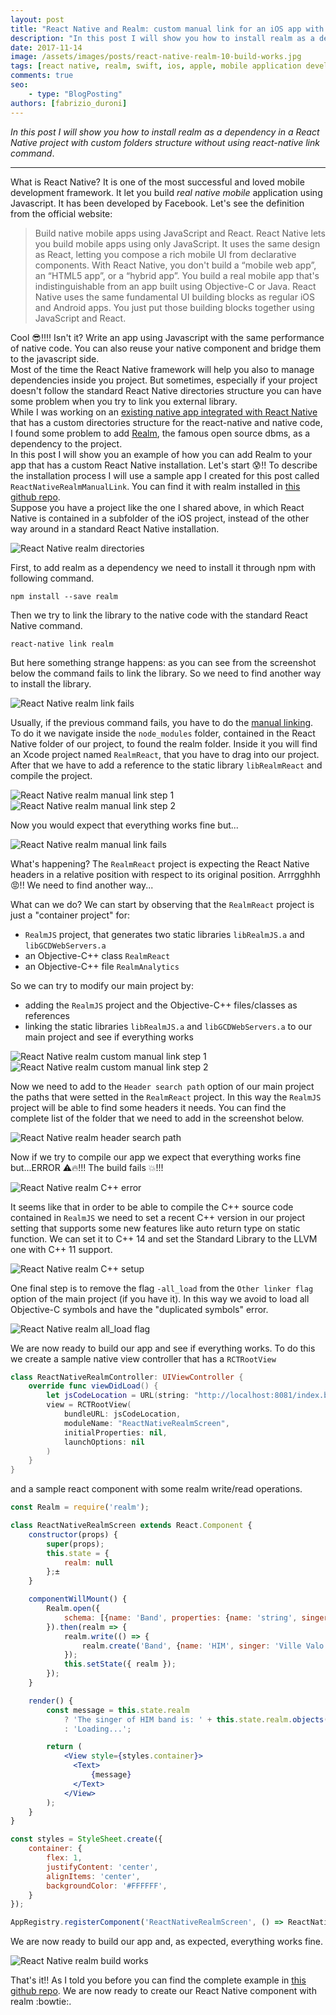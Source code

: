 ```yaml
---
layout: post
title: "React Native and Realm: custom manual link for an iOS app with custom directory structure"
description: "In this post I will show you how to install realm as a dependency in a React Native project with custom folders structure without using react-native link command."
date: 2017-11-14
image: /assets/images/posts/react-native-realm-10-build-works.jpg
tags: [react native, realm, swift, ios, apple, mobile application development, javascript]
comments: true
seo:
    - type: "BlogPosting"
authors: [fabrizio_duroni]    
---
```


*In this post I will show you how to install realm as a dependency in a React Native project with custom folders structure 
without using react-native link command*.

---

What is React Native? It is one of the most successful and loved mobile development framework. It let you build *real native 
mobile* application using Javascript. It has been developed by Facebook. Let's see the definition from the official 
website: 

>Build native mobile apps using JavaScript and React. React Native lets you build mobile apps using only JavaScript. 
 It uses the same design as React, letting you compose a rich mobile UI from declarative components. With React Native, 
 you don't build a “mobile web app”, an “HTML5 app”, or a “hybrid app”. You build a real mobile app that's indistinguishable 
 from an app built using Objective-C or Java. React Native uses the same fundamental UI building blocks as regular 
 iOS and Android apps. You just put those building blocks together using JavaScript and React.

Cool :sunglasses:!!!! Isn't it? Write an app using Javascript with the same performance of native code. You can also 
reuse your native component and bridge them to the javascript side.  
Most of the time the React Native framework will help you also to manage dependencies inside you project. But sometimes, especially 
if your project doesn't follow the standard React Native directories structure you can have some problem when you try 
to link you external library.  
While I was working on an [existing native app integrated with React Native](https://facebook.github.io/react-native/docs/integration-with-existing-apps.html 'existing native app integrated with React Native') that 
has a custom directories structure for the react-native and native code, I found some problem to add [Realm](https://realm.io 'https://realm.io'), the famous open source dbms, as a dependency to the project.  
In this post I will show you an example of how you can add Realm to your app that has a custom React Native 
installation. Let's start :cold_sweat:!!
To describe the installation process I will use a sample app I created for this post called `ReactNativeRealmManualLink`. You can find 
it with realm installed in [this github repo](https://github.com/chicio/React-Native-Realm-Manual-Link 'React Native realm manual link').   
Suppose you have a project like the one I shared above, in which React Native is contained in a subfolder of the iOS 
project, instead of the other way around in a standard React Native installation. 

![React Native realm directories](/assets/images/posts/react-native-realm-1-directories.jpg "React Native realm directories")

First, to add realm as a dependency we need to install it through npm with following command.

```shell
npm install --save realm
``` 

Then we try to link the library to the native code with the standard React Native command.

```shell
react-native link realm
```

But here something strange happens: as you can see from the screenshot below the command fails to link the library. 
So we need to find another way to install the library.

![React Native realm link fails](/assets/images/posts/react-native-realm-2-link-fails.jpg "React Native realm directories")

Usually, if the previous command fails, you have to do the [manual linking](https://facebook.github.io/react-native/docs/linking-libraries-ios.html "manual linking"). 
To do it we navigate inside the `node_modules` folder, contained in the React Native folder of our project, to found the realm folder. 
Inside it you will find an Xcode project named `RealmReact`, that you have to drag into our project. After that we 
have to add a reference to 
the static library `libRealmReact` and compile the project.

![React Native realm manual link step 1](/assets/images/posts/react-native-realm-3-manual-link-step-1.jpg "React Native realm manual link")
![React Native realm manual link step 2](/assets/images/posts/react-native-realm-3-manual-link-step-2.jpg "React Native realm manual link")

Now you would expect that everything works fine but...

![React Native realm manual link fails](/assets/images/posts/react-native-realm-4-manual-link-fails.jpg "React Native realm manual link fails")

What's happening? The `RealmReact` project is expecting the React Native headers in a relative position with respect 
to its original position. Arrrgghhh :rage:!! We need to find another way...  

What can we do? We can start by observing that the `RealmReact` project is just a "container project" for:
 * `RealmJS` project, that  generates two static libraries `libRealmJS.a` and `libGCDWebServers.a`
 * an Objective-C++ class `RealmReact`
 * an Objective-C++ file `RealmAnalytics`  
 
So we can try to modify our main project by:
 * adding the `RealmJS` project and the Objective-C++ files/classes as references
 * linking the static libraries `libRealmJS.a` and `libGCDWebServers.a` to our main project and see if everything works

![React Native realm custom manual link step 1](/assets/images/posts/react-native-realm-5-custom-manual-link-step-1.jpg "React Native realm custom manual link step 1")
![React Native realm custom manual link step 2](/assets/images/posts/react-native-realm-5-custom-manual-link-step-2.jpg "React Native realm custom manual link step 1")

Now we need to add to the `Header search path` option of our main project the paths that were setted in the `RealmReact` project. In this way 
the `RealmJS` project will be able to find some headers it needs. You can find the complete list of the folder that 
we need to add in the screenshot below.

![React Native realm header search path](/assets/images/posts/react-native-realm-6-header-search-path.jpg "React Native realm header search path")

Now if we try to compile our app we expect that everything works fine but...ERROR :warning::fire:!!! The build fails :boom:!!! 

![React Native realm C++ error](/assets/images/posts/react-native-realm-7-Cplusplus-error.jpg "React Native realm C++ error")

It seems like that in order to be able to compile the C++ source code contained in `RealmJS` we need to set a recent C++ version 
in our project setting that supports some new features like auto return type on static function. We can set it to C++ 14 
and set the Standard Library to the LLVM one with C++ 11 support.

![React Native realm C++ setup](/assets/images/posts/react-native-realm-8-Cplusplus-setup.jpg "React Native realm C++ setup")

One final step is to remove the flag `-all_load` from the `Other linker flag` option of the main project (if you have it). 
In this way we avoid to load all Objective-C symbols and have the "duplicated symbols" error.

![React Native realm all_load flag](/assets/images/posts/react-native-realm-9-all_load.jpg "React Native realm all_load flag")   
 
We are now ready to build our app and see if everything works. To do this we create a sample native view controller 
that has a `RCTRootView` 

```swift
class ReactNativeRealmController: UIViewController {
    override func viewDidLoad() {
        let jsCodeLocation = URL(string: "http://localhost:8081/index.bundle?platform=ios")
        view = RCTRootView(
            bundleURL: jsCodeLocation,
            moduleName: "ReactNativeRealmScreen",
            initialProperties: nil,
            launchOptions: nil
        )
    }
}
```

and a sample react component with some realm write/read operations.

```jsx
const Realm = require('realm');

class ReactNativeRealmScreen extends React.Component {
    constructor(props) {
        super(props);
        this.state = {
            realm: null
        };±
    }

    componentWillMount() {
        Realm.open({
            schema: [{name: 'Band', properties: {name: 'string', singer: 'string'}}]
        }).then(realm => {
            realm.write(() => {
                realm.create('Band', {name: 'HIM', singer: 'Ville Valo'});
            });
            this.setState({ realm });
        });
    }

    render() {
        const message = this.state.realm
            ? 'The singer of HIM band is: ' + this.state.realm.objects('Band').filtered('name = "HIM"')[0].singer
            : 'Loading...';

        return (
            <View style={styles.container}>
              <Text>
                  {message}
              </Text>
            </View>
        );
    }
}

const styles = StyleSheet.create({
    container: {
        flex: 1,
        justifyContent: 'center',
        alignItems: 'center',
        backgroundColor: '#FFFFFF',
    }
});

AppRegistry.registerComponent('ReactNativeRealmScreen', () => ReactNativeRealmScreen, false);
```

We are now ready to build our app and, as expected, everything works fine.

![React Native realm build works](/assets/images/posts/react-native-realm-10-build-works.jpg "React Native realm build works")   

That's it!! As I told you before you can find the complete example in [this github repo](https://github.com/chicio/React-Native-Realm-Manual-Link 'React Native realm manual link'). 
We are now ready to create our React Native component with realm :bowtie:.  

  
